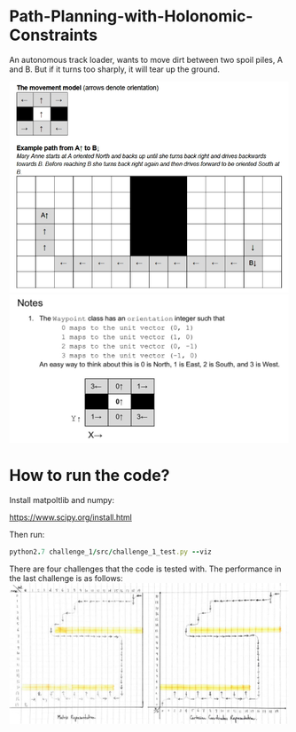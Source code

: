 # Path-Planning-with-Holonomic-Constraints
An autonomous track loader, wants to move dirt between two spoil piles, A and B. But if it turns too sharply, it will tear up the ground.

![Task](/Task.jpg)
![Notes](/Notes.jpg)

# How to run the code?

Install matpoltlib and numpy:

https://www.scipy.org/install.html

Then run:
```ruby
python2.7 challenge_1/src/challenge_1_test.py --viz
```
There are four challenges that the code is tested with. The performance in the last challenge is as follows:
![Challenge 4](/Test_with_multiple_obstacles.jpg)
